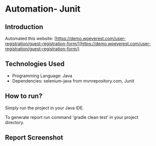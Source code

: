 # Automation- Junit

## Introduction

Automated this website:
[https://demo.wpeverest.com/user-registration/guest-registration-form/](https://demo.wpeverest.com/user-registration/guest-registration-form/)
  

## Technologies Used

- Programming Language: Java
- Dependencies: selenium-java from mvnrepository.com, Junit

## How to run?

Simply run the project in your Java IDE.

To generate report run command 'gradle clean test' in your project directory.

## Report Screenshot
